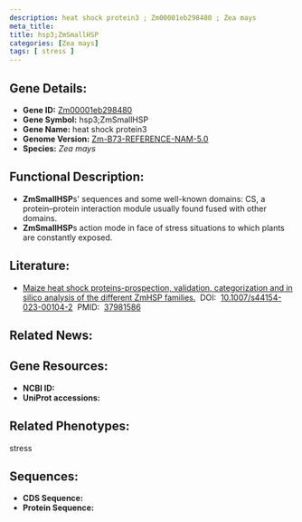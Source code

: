 ```yaml
---
description: heat shock protein3 ; Zm00001eb298480 ; Zea mays
meta_title:
title: hsp3;ZmSmallHSP
categories: [Zea mays]
tags: [ stress ]
---
```


## Gene Details:
- **Gene ID:**	[Zm00001eb298480]()
- **Gene Symbol:** hsp3;ZmSmallHSP
- **Gene Name:** heat shock protein3
- **Genome Version:** [Zm-B73-REFERENCE-NAM-5.0]()
- **Species:** *Zea mays*

## Functional Description:
   - **ZmSmallHSP**s' sequences and some well-known domains: CS, a protein–protein interaction module usually found fused with other domains.
   - **ZmSmallHSP**s action mode in face of stress situations to which plants are constantly exposed.

## Literature:
   - [Maize heat shock proteins-prospection, validation, categorization and in silico analysis of the different ZmHSP families.]( https://link.springer.com/article/10.1007/s44154-023-00104-2)&nbsp;&nbsp;DOI:&nbsp;&nbsp;[10.1007/s44154-023-00104-2](https://link.springer.com/article/10.1007/s44154-023-00104-2)&nbsp;&nbsp;PMID:&nbsp;&nbsp;[37981586](https://pubmed.ncbi.nlm.nih.gov/37981586/)

## Related News:

## Gene Resources:
- **NCBI ID:** [](https://www.ncbi.nlm.nih.gov/gene/?term=)
- **UniProt accessions:** [](https://www.uniprot.org/uniprotkb//entry)

## Related Phenotypes:
stress

## Sequences:
- **CDS Sequence:**
- **Protein Sequence:**
